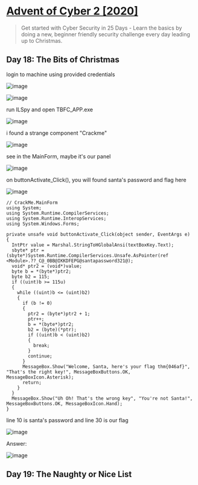 # [Advent of Cyber 2 [2020]](https://tryhackme.com/room/adventofcyber2)

> Get started with Cyber Security in 25 Days - Learn the basics by doing a new, beginner friendly security challenge every day leading up to Christmas.

## Day 18: The Bits of Christmas

login to machine using provided credentials

![image](https://user-images.githubusercontent.com/90561566/224522683-8f6d933d-3b60-4434-ad4d-46738457e956.png)

![image](https://user-images.githubusercontent.com/90561566/224522801-9ba685d0-83fb-4d9d-8bb3-905c94b15ceb.png)

run ILSpy and open TBFC_APP.exe

![image](https://user-images.githubusercontent.com/90561566/224522879-265c1cc5-1371-4d28-af84-bda60cb011cf.png)

i found a strange component "Crackme"

![image](https://user-images.githubusercontent.com/90561566/224522927-185d6902-475a-4f47-b42f-099e722a6e8b.png)

see in the MainForm, maybe it's our panel

![image](https://user-images.githubusercontent.com/90561566/224522951-37e10504-4518-4cf2-abd9-5d3c72233833.png)

on buttonActivate_Click(), you will found santa's password and flag here

![image](https://user-images.githubusercontent.com/90561566/224522997-4a4de20f-4083-4644-8c52-72d89eaf5ab8.png)

```
// CrackMe.MainForm
using System;
using System.Runtime.CompilerServices;
using System.Runtime.InteropServices;
using System.Windows.Forms;

private unsafe void buttonActivate_Click(object sender, EventArgs e)
{
  IntPtr value = Marshal.StringToHGlobalAnsi(textBoxKey.Text);
  sbyte* ptr = (sbyte*)System.Runtime.CompilerServices.Unsafe.AsPointer(ref <Module>.??_C@_0BB@IKKDFEPG@santapassword321@);
  void* ptr2 = (void*)value;
  byte b = *(byte*)ptr2;
  byte b2 = 115;
  if ((uint)b >= 115u)
  {
    while ((uint)b <= (uint)b2)
    {
      if (b != 0)
      {
        ptr2 = (byte*)ptr2 + 1;
        ptr++;
        b = *(byte*)ptr2;
        b2 = (byte)(*ptr);
        if ((uint)b < (uint)b2)
        {
          break;
        }
        continue;
      }
      MessageBox.Show("Welcome, Santa, here's your flag thm{046af}", "That's the right key!", MessageBoxButtons.OK, MessageBoxIcon.Asterisk);
      return;
    }
  }
  MessageBox.Show("Uh Oh! That's the wrong key", "You're not Santa!", MessageBoxButtons.OK, MessageBoxIcon.Hand);
}
```

line 10 is santa's password and line 30 is our flag

![image](https://user-images.githubusercontent.com/90561566/224523110-21f289d5-9a71-48a3-b73a-2bbc7ef0b9a2.png)

Answer:

![image](https://user-images.githubusercontent.com/90561566/224523119-e920e611-7783-4753-bac7-fe3a6163f380.png)

## Day 19: The Naughty or Nice List
























